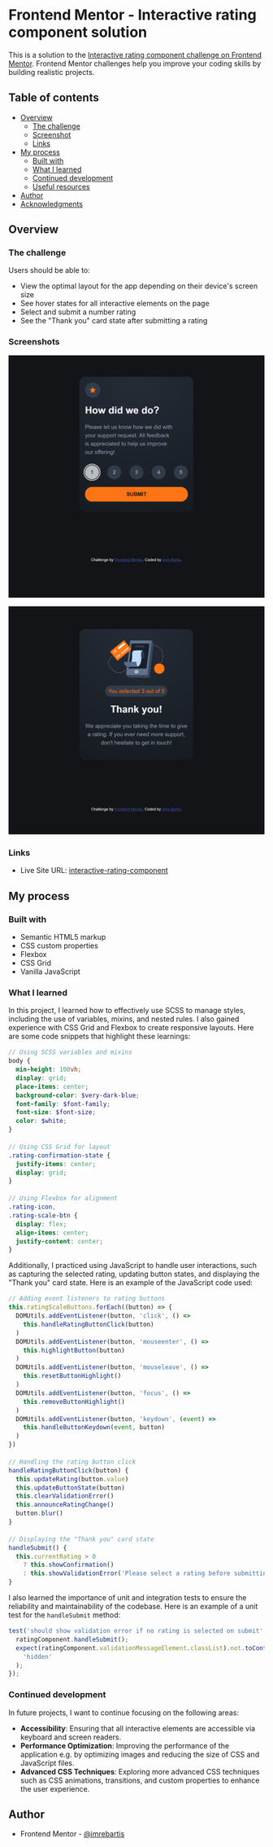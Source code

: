 # Frontend Mentor - Interactive rating component solution

This is a solution to the [Interactive rating component challenge on Frontend Mentor](https://www.frontendmentor.io/challenges/interactive-rating-component-koxpeBUmI). Frontend Mentor challenges help you improve your coding skills by building realistic projects.

## Table of contents

- [Overview](#overview)
  - [The challenge](#the-challenge)
  - [Screenshot](#screenshot)
  - [Links](#links)
- [My process](#my-process)
  - [Built with](#built-with)
  - [What I learned](#what-i-learned)
  - [Continued development](#continued-development)
  - [Useful resources](#useful-resources)
- [Author](#author)
- [Acknowledgments](#acknowledgments)

## Overview

### The challenge

Users should be able to:

- View the optimal layout for the app depending on their device's screen size
- See hover states for all interactive elements on the page
- Select and submit a number rating
- See the "Thank you" card state after submitting a rating

### Screenshots

![1](./images/rate.png)

![2](./images/thanks.png)

### Links

- Live Site URL: [interactive-rating-component](https://imrebartis.github.io/interactive-rating-component/)

## My process

### Built with

- Semantic HTML5 markup
- CSS custom properties
- Flexbox
- CSS Grid
- Vanilla JavaScript

### What I learned

In this project, I learned how to effectively use SCSS to manage styles, including the use of variables, mixins, and nested rules. I also gained experience with CSS Grid and Flexbox to create responsive layouts. Here are some code snippets that highlight these learnings:

```scss
// Using SCSS variables and mixins
body {
  min-height: 100vh;
  display: grid;
  place-items: center;
  background-color: $very-dark-blue;
  font-family: $font-family;
  font-size: $font-size;
  color: $white;
}

// Using CSS Grid for layout
.rating-confirmation-state {
  justify-items: center;
  display: grid;
}

// Using Flexbox for alignment
.rating-icon,
.rating-scale-btn {
  display: flex;
  align-items: center;
  justify-content: center;
}
```

Additionally, I practiced using JavaScript to handle user interactions, such as capturing the selected rating, updating button states, and displaying the "Thank you" card state. Here is an example of the JavaScript code used:

```javascript
// Adding event listeners to rating buttons
this.ratingScaleButtons.forEach((button) => {
  DOMUtils.addEventListener(button, 'click', () =>
    this.handleRatingButtonClick(button)
  )
  DOMUtils.addEventListener(button, 'mouseenter', () =>
    this.highlightButton(button)
  )
  DOMUtils.addEventListener(button, 'mouseleave', () =>
    this.resetButtonHighlight()
  )
  DOMUtils.addEventListener(button, 'focus', () =>
    this.removeButtonHighlight()
  )
  DOMUtils.addEventListener(button, 'keydown', (event) =>
    this.handleButtonKeydown(event, button)
  )
})

// Handling the rating button click
handleRatingButtonClick(button) {
  this.updateRating(button.value)
  this.updateButtonState(button)
  this.clearValidationError()
  this.announceRatingChange()
  button.blur()
}

// Displaying the "Thank you" card state
handleSubmit() {
  this.currentRating > 0
    ? this.showConfirmation()
    : this.showValidationError('Please select a rating before submitting.')
}
```

I also learned the importance of unit and integration tests to ensure the reliability and maintainability of the codebase. Here is an example of a unit test for the `handleSubmit` method:

```javascript
test('should show validation error if no rating is selected on submit', () => {
  ratingComponent.handleSubmit();
  expect(ratingComponent.validationMessageElement.classList).not.toContain(
    'hidden'
  );
});
```

### Continued development

In future projects, I want to continue focusing on the following areas:

- **Accessibility**: Ensuring that all interactive elements are accessible via keyboard and screen readers.
- **Performance Optimization**: Improving the performance of the application e.g. by optimizing images and reducing the size of CSS and JavaScript files.
- **Advanced CSS Techniques**: Exploring more advanced CSS techniques such as CSS animations, transitions, and custom properties to enhance the user experience.

## Author

- Frontend Mentor - [@imrebartis](https://www.frontendmentor.io/profile/imrebartis)
